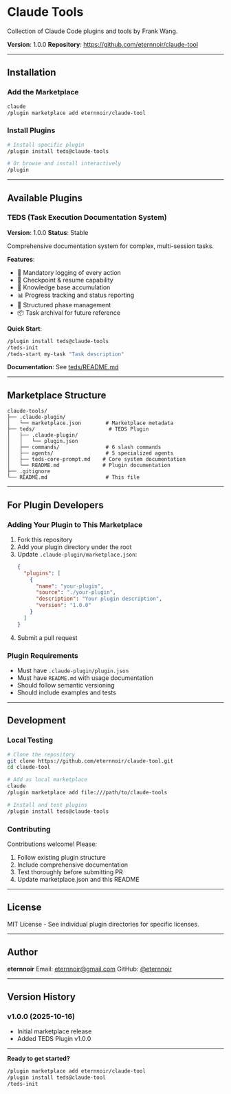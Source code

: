 # Claude Tools

Collection of Claude Code plugins and tools by Frank Wang.

**Version**: 1.0.0
**Repository**: https://github.com/eternnoir/claude-tool

---

## Installation

### Add the Marketplace

```bash
claude
/plugin marketplace add eternnoir/claude-tool
```

### Install Plugins

```bash
# Install specific plugin
/plugin install teds@claude-tools

# Or browse and install interactively
/plugin
```

---

## Available Plugins

### TEDS (Task Execution Documentation System)

**Version**: 1.0.0
**Status**: Stable

Comprehensive documentation system for complex, multi-session tasks.

**Features**:
- 📝 Mandatory logging of every action
- 🔄 Checkpoint & resume capability
- 🧠 Knowledge base accumulation
- 📊 Progress tracking and status reporting
- 🎯 Structured phase management
- 📦 Task archival for future reference

**Quick Start**:
```bash
/plugin install teds@claude-tools
/teds-init
/teds-start my-task "Task description"
```

**Documentation**: See [teds/README.md](./teds/README.md)

---

## Marketplace Structure

```
claude-tools/
├── .claude-plugin/
│   └── marketplace.json        # Marketplace metadata
├── teds/                        # TEDS Plugin
│   ├── .claude-plugin/
│   │   └── plugin.json
│   ├── commands/               # 6 slash commands
│   ├── agents/                 # 5 specialized agents
│   ├── teds-core-prompt.md    # Core system documentation
│   └── README.md              # Plugin documentation
├── .gitignore
└── README.md                   # This file
```

---

## For Plugin Developers

### Adding Your Plugin to This Marketplace

1. Fork this repository
2. Add your plugin directory under the root
3. Update `.claude-plugin/marketplace.json`:
   ```json
   {
     "plugins": [
       {
         "name": "your-plugin",
         "source": "./your-plugin",
         "description": "Your plugin description",
         "version": "1.0.0"
       }
     ]
   }
   ```
4. Submit a pull request

### Plugin Requirements

- Must have `.claude-plugin/plugin.json`
- Must have `README.md` with usage documentation
- Should follow semantic versioning
- Should include examples and tests

---

## Development

### Local Testing

```bash
# Clone the repository
git clone https://github.com/eternnoir/claude-tool.git
cd claude-tool

# Add as local marketplace
claude
/plugin marketplace add file:///path/to/claude-tools

# Install and test plugins
/plugin install teds@claude-tools
```

### Contributing

Contributions welcome! Please:

1. Follow existing plugin structure
2. Include comprehensive documentation
3. Test thoroughly before submitting PR
4. Update marketplace.json and this README

---

## License

MIT License - See individual plugin directories for specific licenses.

---

## Author

**eternnoir**
Email: eternnoir@gmail.com
GitHub: [@eternnoir](https://github.com/eternnoir)

---

## Version History

### v1.0.0 (2025-10-16)
- Initial marketplace release
- Added TEDS Plugin v1.0.0

---

**Ready to get started?**

```bash
/plugin marketplace add eternnoir/claude-tool
/plugin install teds@claude-tool
/teds-init
```
